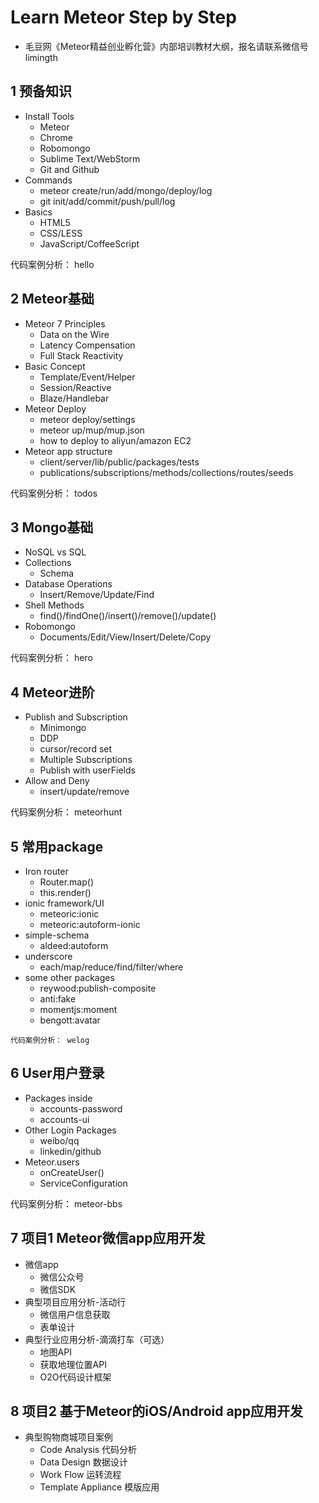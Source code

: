# Learn Meteor Step by Step 
* 毛豆网《Meteor精益创业孵化营》内部培训教材大纲，报名请联系微信号 limingth

## 1 预备知识
* Install Tools
  - Meteor
  - Chrome
  - Robomongo
  - Sublime Text/WebStorm
  - Git and Github
* Commands
  - meteor create/run/add/mongo/deploy/log
  - git init/add/commit/push/pull/log
* Basics
  - HTML5
  - CSS/LESS
  - JavaScript/CoffeeScript

代码案例分析： hello

## 2 Meteor基础
* Meteor 7 Principles
  - Data on the Wire
  - Latency Compensation
  - Full Stack Reactivity
* Basic Concept
  - Template/Event/Helper
  - Session/Reactive
  - Blaze/Handlebar
* Meteor Deploy
  - meteor deploy/settings
  - meteor up/mup/mup.json
  - how to deploy to aliyun/amazon EC2
* Meteor app structure
  - client/server/lib/public/packages/tests
  - publications/subscriptions/methods/collections/routes/seeds

代码案例分析： todos

## 3 Mongo基础
* NoSQL vs SQL
* Collections
  - Schema
* Database Operations
  - Insert/Remove/Update/Find
* Shell Methods
  - find()/findOne()/insert()/remove()/update()
* Robomongo
  - Documents/Edit/View/Insert/Delete/Copy

代码案例分析： hero

## 4 Meteor进阶
* Publish and Subscription
  - Minimongo
  - DDP
  - cursor/record set
  - Multiple Subscriptions 
  - Publish with userFields
* Allow and Deny
  - insert/update/remove

代码案例分析： meteorhunt

## 5 常用package
* Iron router
  - Router.map()
  - this.render()
* ionic framework/UI 
  - meteoric:ionic
  - meteoric:autoform-ionic
* simple-schema
  - aldeed:autoform
* underscore
  - each/map/reduce/find/filter/where
* some other packages 
  - reywood:publish-composite
  - anti:fake
  - momentjs:moment
  - bengott:avatar
```
代码案例分析： welog
```

## 6 User用户登录
* Packages inside
  - accounts-password
  - accounts-ui
* Other Login Packages
  - weibo/qq
  - linkedin/github
* Meteor.users
  - onCreateUser()
  - ServiceConfiguration

代码案例分析： meteor-bbs

## 7 项目1 Meteor微信app应用开发
* 微信app
  - 微信公众号
  - 微信SDK
* 典型项目应用分析-活动行
  - 微信用户信息获取
  - 表单设计
* 典型行业应用分析-滴滴打车（可选）
  - 地图API
  - 获取地理位置API
  - O2O代码设计框架 

## 8 项目2 基于Meteor的iOS/Android app应用开发
* 典型购物商城项目案例
  - Code Analysis 代码分析
  - Data Design 数据设计
  - Work Flow 运转流程
  - Template Appliance 模版应用


